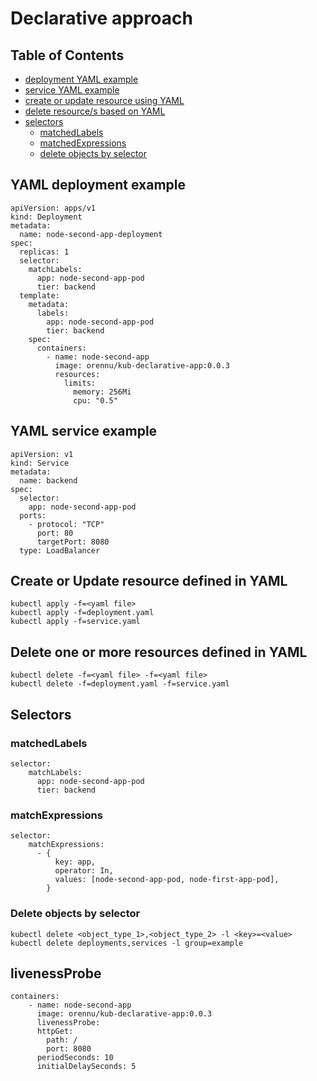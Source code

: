 # Declarative approach

## Table of Contents

- [deployment YAML example](#yaml-deployment-example)
- [service YAML example](#yaml-service-example)
- [create or update resource using YAML](#create-or-update-resource-defined-in-yaml)
- [delete resource/s based on YAML](#delete-one-or-more-resources-defined-in-yaml)
- [selectors](#selectors)
  - [matchedLabels](#matchedlabels)
  - [matchedExpressions](#matchexpressions)
  - [delete objects by selector](#delete-objects-by-selector)

## YAML deployment example

```
apiVersion: apps/v1
kind: Deployment
metadata:
  name: node-second-app-deployment
spec:
  replicas: 1
  selector:
    matchLabels:
      app: node-second-app-pod
      tier: backend
  template:
    metadata:
      labels:
        app: node-second-app-pod
        tier: backend
    spec:
      containers:
        - name: node-second-app
          image: orennu/kub-declarative-app:0.0.3
          resources:
            limits:
              memory: 256Mi
              cpu: "0.5"
```

## YAML service example

```
apiVersion: v1
kind: Service
metadata:
  name: backend
spec:
  selector:
    app: node-second-app-pod
  ports:
    - protocol: "TCP"
      port: 80
      targetPort: 8080
  type: LoadBalancer
```

## Create or Update resource defined in YAML

```
kubectl apply -f=<yaml file>
kubectl apply -f=deployment.yaml
kubectl apply -f=service.yaml
```

## Delete one or more resources defined in YAML

```
kubectl delete -f=<yaml file> -f=<yaml file>
kubectl delete -f=deployment.yaml -f=service.yaml
```

## Selectors

### **matchedLabels**

```
selector:
    matchLabels:
      app: node-second-app-pod
      tier: backend
```

### **matchExpressions**

```
selector:
    matchExpressions:
      - {
          key: app,
          operator: In,
          values: [node-second-app-pod, node-first-app-pod],
        }
```

### Delete objects by selector

```
kubectl delete <object_type_1>,<object_type_2> -l <key>=<value>
kubectl delete deployments,services -l group=example
```

## livenessProbe

```
containers:
    - name: node-second-app
      image: orennu/kub-declarative-app:0.0.3
      livenessProbe:
      httpGet:
        path: /
        port: 8080
      periodSeconds: 10
      initialDelaySeconds: 5
```

